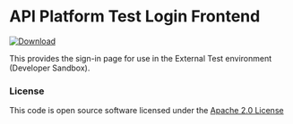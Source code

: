 # API Platform Test Login Frontend

[ ![Download](https://api.bintray.com/packages/hmrc/releases/api-platform-test-login-frontend/images/download.svg) ](https://bintray.com/hmrc/releases/api-platform-test-login-frontend/_latestVersion)

This provides the sign-in page for use in the External Test environment (Developer Sandbox). 

### License

This code is open source software licensed under the [Apache 2.0 License]("http://www.apache.org/licenses/LICENSE-2.0.html")
